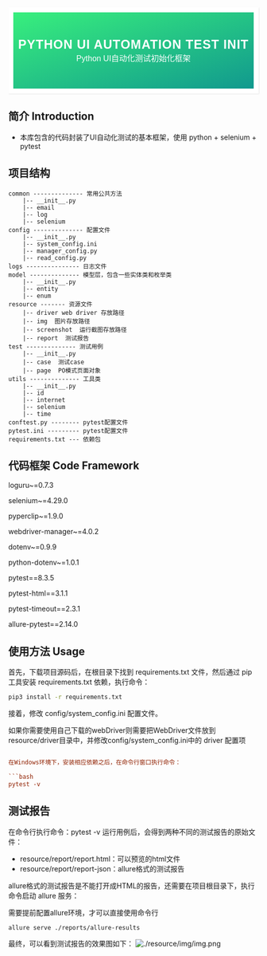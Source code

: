 <div style="font-family: 'Kanit', sans-serif;text-align: center;border: 10px solid #fff;box-shadow: 1px 1px 2px #e6e6e6;background: linear-gradient(to left top, #11998e, #38ef7d); padding: 50px 0;">
<div style="color: #fff;">
    <h3 style="font-size: 25px;font-weight: 600;letter-spacing: 1px;text-transform: uppercase;margin: 0;">
       Python UI Automation Test Init
    </h3>
    <span style="font-size: 16px;text-transform: capitalize;">
    	Python UI自动化测试初始化框架
    </span>
</div>
</div>

## 简介 Introduction

- 本库包含的代码封装了UI自动化测试的基本框架，使用 python + selenium + pytest

## 项目结构
```
common -------------- 常用公共方法
    |-- __init__.py
    |-- email
    |-- log
    |-- selenium
config -------------- 配置文件
    |-- __init__.py
    |-- system_config.ini
    |-- manager_config.py
    |-- read_config.py
logs --------------- 日志文件
model -------------- 模型层，包含一些实体类和枚举类
    |-- __init__.py
    |-- entity
    |-- enum
resource ------- 资源文件
    |-- driver web driver 存放路径
    |-- img  图片存放路径
    |-- screenshot  运行截图存放路径
    |-- report  测试报告
test -------------- 测试用例
    |-- __init__.py
    |-- case  测试case
    |-- page  PO模式页面对象
utils -------------- 工具类
    |-- __init__.py
    |-- id
    |-- internet
    |-- selenium
    |-- time
conftest.py -------- pytest配置文件
pytest.ini --------- pytest配置文件
requirements.txt --- 依赖包
```

## 代码框架 Code Framework

loguru~=0.7.3

selenium~=4.29.0

pyperclip~=1.9.0

webdriver-manager~=4.0.2

dotenv~=0.9.9

python-dotenv~=1.0.1

pytest==8.3.5

pytest-html==3.1.1

pytest-timeout==2.3.1

allure-pytest==2.14.0


## 使用方法 Usage

首先，下载项目源码后，在根目录下找到 requirements.txt 文件，然后通过 pip 工具安装 requirements.txt 依赖，执行命令：

```bash
pip3 install -r requirements.txt
```
接着，修改 config/system_config.ini 配置文件。

如果你需要使用自己下载的webDriver则需要把WebDriver文件放到 resource/driver目录中，并修改config/system_config.ini中的 driver 配置项
```ini

在Windows环境下，安装相应依赖之后，在命令行窗口执行命令：

```bash
pytest -v
```

## 测试报告
在命令行执行命令：pytest -v 运行用例后，会得到两种不同的测试报告的原始文件：
- resource/report/report.html：可以预览的html文件
- resource/report/report-json：allure格式的测试报告

allure格式的测试报告是不能打开成HTML的报告，还需要在项目根目录下，执行命令启动 allure 服务：

需要提前配置allure环境，才可以直接使用命令行
```bash
allure serve ./reports/allure-results
```
最终，可以看到测试报告的效果图如下：
![./resource/img/img.png](resource/img/img.png)
